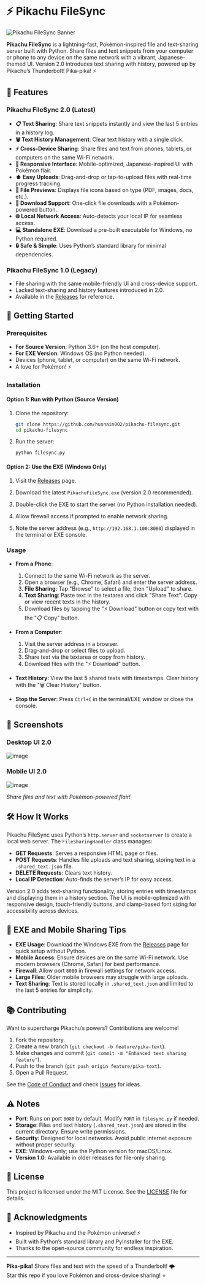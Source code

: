 # ⚡ Pikachu FileSync

![Pikachu FileSync Banner](https://img.shields.io/badge/Pikachu%20FileSync%202.0-Pika%20Power!-yellow?style=for-the-badge&logo=python)

**Pikachu FileSync** is a lightning-fast, Pokémon-inspired file and text-sharing server built with Python. Share files and text snippets from your computer or phone to any device on the same network with a vibrant, Japanese-themed UI. Version 2.0 introduces text sharing with history, powered up by Pikachu’s Thunderbolt! Pika-pika! ⚡

## 🌟 Features

### Pikachu FileSync 2.0 (Latest)
- **📋 Text Sharing**: Share text snippets instantly and view the last 5 entries in a history log.
- **🗑️ Text History Management**: Clear text history with a single click.
- **⚡ Cross-Device Sharing**: Share files and text from phones, tablets, or computers on the same Wi-Fi network.
- **📂 Responsive Interface**: Mobile-optimized, Japanese-inspired UI with Pokémon flair.
- **⬆ Easy Uploads**: Drag-and-drop or tap-to-upload files with real-time progress tracking.
- **📄 File Previews**: Displays file icons based on type (PDF, images, docs, etc.).
- **💾 Download Support**: One-click file downloads with a Pokémon-powered button.
- **🌐 Local Network Access**: Auto-detects your local IP for seamless access.
- **💻 Standalone EXE**: Download a pre-built executable for Windows, no Python required.
- **🔒 Safe & Simple**: Uses Python’s standard library for minimal dependencies.

### Pikachu FileSync 1.0 (Legacy)
- File sharing with the same mobile-friendly UI and cross-device support.
- Lacked text-sharing and history features introduced in 2.0.
- Available in the [Releases](https://github.com/husnain002/pikachu-filesync/releases) for reference.

## 🚀 Getting Started

### Prerequisites
- **For Source Version**: Python 3.6+ (on the host computer).
- **For EXE Version**: Windows OS (no Python needed).
- Devices (phone, tablet, or computer) on the same Wi-Fi network.
- A love for Pokémon! ⚡

### Installation
#### Option 1: Run with Python (Source Version)
1. Clone the repository:
   ```bash
   git clone https://github.com/husnain002/pikachu-filesync.git
   cd pikachu-filesync
   ```

2. Run the server:
   ```bash
   python filesync.py
   ```

#### Option 2: Use the EXE (Windows Only)
1. Visit the [Releases](https://github.com/husnain002/pikachu-filesync/releases) page.
2. Download the latest `PikachuFileSync.exe` (version 2.0 recommended).
3. Double-click the EXE to start the server (no Python installation needed).
4. Allow firewall access if prompted to enable network sharing.

3. Note the server address (e.g., `http://192.168.1.100:8080`) displayed in the terminal or EXE console.

### Usage
- **From a Phone**:
  1. Connect to the same Wi-Fi network as the server.
  2. Open a browser (e.g., Chrome, Safari) and enter the server address.
  3. **File Sharing**: Tap "Browse" to select a file, then "Upload" to share.
  4. **Text Sharing**: Paste text in the textarea and click "Share Text". Copy or view recent texts in the history.
  5. Download files by tapping the "⚡ Download" button or copy text with the "📋 Copy" button.

- **From a Computer**:
  1. Visit the server address in a browser.
  2. Drag-and-drop or select files to upload.
  3. Share text via the textarea or copy from history.
  4. Download files with the "⚡ Download" button.

- **Text History**: View the last 5 shared texts with timestamps. Clear history with the "🗑️ Clear History" button.
- **Stop the Server**: Press `Ctrl+C` in the terminal/EXE window or close the console.

## 🎨 Screenshots

### Desktop UI 2.0
![image](https://github.com/user-attachments/assets/75edc58b-b47c-4601-aa2e-30f48968cc58)


### Mobile UI 2.0 
![image](https://github.com/user-attachments/assets/c07342a9-68c6-4497-8b8b-5c5d5973c0c7)


*Share files and text with Pokémon-powered flair!*

## 🛠️ How It Works
Pikachu FileSync uses Python’s `http.server` and `socketserver` to create a local web server. The `FileSharingHandler` class manages:
- **GET Requests**: Serves a responsive HTML page or files.
- **POST Requests**: Handles file uploads and text sharing, storing text in a `.shared_text.json` file.
- **DELETE Requests**: Clears text history.
- **Local IP Detection**: Auto-finds the server’s IP for easy access.

Version 2.0 adds text-sharing functionality, storing entries with timestamps and displaying them in a history section. The UI is mobile-optimized with responsive design, touch-friendly buttons, and clamp-based font sizing for accessibility across devices.

## 📱 EXE and Mobile Sharing Tips
- **EXE Usage**: Download the Windows EXE from the [Releases](https://github.com/husnain002/pikachu-filesync/releases) page for quick setup without Python.
- **Mobile Access**: Ensure devices are on the same Wi-Fi network. Use modern browsers (Chrome, Safari) for best performance.
- **Firewall**: Allow port `8080` in firewall settings for network access.
- **Large Files**: Older mobile browsers may struggle with large uploads.
- **Text Sharing**: Text is stored locally in `.shared_text.json` and limited to the last 5 entries for simplicity.

## 📚 Contributing
Want to supercharge Pikachu’s powers? Contributions are welcome!
1. Fork the repository.
2. Create a new branch (`git checkout -b feature/pika-text`).
3. Make changes and commit (`git commit -m "Enhanced text sharing feature"`).
4. Push to the branch (`git push origin feature/pika-text`).
5. Open a Pull Request.

See the [Code of Conduct](CODE_OF_CONDUCT.md) and check [Issues](https://github.com/husnain002/pikachu-filesync/issues) for ideas.

## ⚠️ Notes
- **Port**: Runs on port `8080` by default. Modify `PORT` in `filesync.py` if needed.
- **Storage**: Files and text history (`.shared_text.json`) are stored in the current directory. Ensure write permissions.
- **Security**: Designed for local networks. Avoid public internet exposure without proper security.
- **EXE**: Windows-only; use the Python version for macOS/Linux.
- **Version 1.0**: Available in older releases for file-only sharing.

## 📜 License
This project is licensed under the MIT License. See the [LICENSE](LICENSE) file for details.

## 🙌 Acknowledgments
- Inspired by Pikachu and the Pokémon universe! ⚡
- Built with Python’s standard library and PyInstaller for the EXE.
- Thanks to the open-source community for endless inspiration.

---

**Pika-pika!** Share files and text with the speed of a Thunderbolt! 🌩️  
Star this repo if you love Pokémon and cross-device sharing! ⭐
